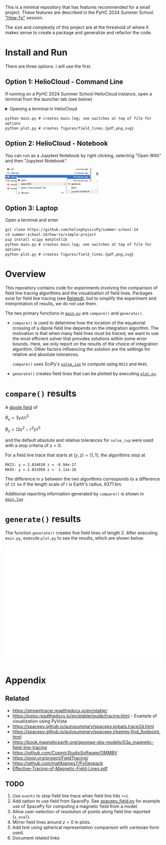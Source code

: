 This is a minimal repository that has features recommended for a small project. These features are described in the PyHC 2024 Summer School ["How-To"](https://docs.google.com/document/d/1PntLwlVvPJiMEZ6hoTtuvqOG2OzufMq5_7nWxr8lbfY/edit#heading=h.22h0gh3t8dul) session.

The size and complexity of this project are at the threshold of where it makes sense to create a package and generalize and refactor the code.

# Install and Run

There are three options. I will use the first.

## Option 1: HelioCloud - Command Line

If running on a PyHC 2024 Summer School HelioCloud instance, open a terminal from the launcher tab (see below)

<details closed>
<summary>Opening a terminal in HelioCloud</summary>
(If you do not see a Launcher tab, click the +.)
<br>    
<img src="refs/heliocloud1.png" width="300px">
<br>    
<img src="refs/heliocloud2.png" width="300px">
</details>

```
python main.py # creates main.log; see switches at top of file for options
python plot.py # creates figures/field_lines.{pdf,png,svg}
```

## Option 2: HelioCloud - Notebook

You can run as a Jupytext Notebook by right clicking, selecting "Open With" and then "Jupytext Notebook".

<img src="refs/heliocloud3.png" width="300px">

## Option 3: Laptop

Open a terminal and enter

```
git clone https://github.com/heliophysicsPy/summer-school-24
cd summer-school-24/how-to/simple-project
pip install scipy matplotlib
python main.py # creates main.log; see switches at top of file for options
python plot.py # creates figures/field_lines.{pdf,png,svg}
```

# Overview

This repository contains code for experiments involving the comparison of field line tracing algorithms and the visualization of field lines. Packages exist for field line tracing (see [Related](#Related)), but to simplify the experiment and interpretation of results, we do not use them.

The two primary functions in [`main.py`](main.py]) are `compare()` and `generate()`.

* `compare()` is used to determine how the location of the equatorial crossing of a dipole field line depends on the integration algorithm. The motivation is that when many field lines must be traced, we want to use the most efficient solver that provides solutions within some error bounds. Here, we only report on the results of the choice of integration algorithm. Other factors influencing the solution are the settings for relative and absolute tolerances.

  `compare()` uses SciPy's [`solve_ivp`](https://docs.scipy.org/doc/scipy/reference/generated/scipy.integrate.solve_ivp.html) to compute using `RK23` and `RK45`.

* `generate()` creates field lines that can be plotted by executing [`plot.py`](plot.py).

# `compare()` results

A [dipole field](https://ccmc.gsfc.nasa.gov/RoR_WWW/presentations/Dipole.pdf) of

$B_y = 3yz/r^5$

$B_z = (3z^2 - r^2)/r^5$

and the default absolute and relative tolerances for `solve_ivp` were used with a stop criteria of $z = 0$.

For a field line trace that starts at $(y,z)=(1,1)$, the algorithms stop at

```
RK23: y = 2.834630 z = -6.94e-17
RK45: y = 2.831050 z =  1.11e-16
```

The difference in $y$ between the two algorithms corresponds to a difference of `23 km` if the length scale of $r$ is Earth's radius, $6371$ km.

Additional reporting information generated by `compare()` is shown in [`main.log`](main.log).

# `generate()` results

The function `generate()` creates five field lines of length 2. After executing `main.py`, execute `plot.py` to see the results, which are shown below.

![figure](figures/field_lines.svg)

# Appendix

## Related

* https://streamtracer.readthedocs.io/en/stable/
* https://psipy.readthedocs.io/en/stable/guide/tracing.html - Example of visualization using PyVista
* https://spacepy.github.io/autosummary/spacepy.pybats.trace2d.html
* https://spacepy.github.io/autosummary/spacepy.irbempy.find_footpoint.html
* https://book.magneticearth.org/geomag-obs-models/03a_magnetic-field-line-tracing
* https://github.com/CosmicStudioSoftware/OMMBV
* https://pypi.org/project/FieldTracing/
* https://github.com/mattkjames7/PyGeopack
* [Effective-Tracing-of-Magnetic-Field-Lines.pdf](https://www.researchgate.net/profile/Francesco-Pizzo-3/publication/278537980_Effective_Tracing_of_Magnetic_Field_Lines/links/5631fe3608ae0530378d9247/Effective-Tracing-of-Magnetic-Field-Lines.pdf)

## TODO

1. Use `events` to stop field line trace when field line hits `r=1`.
2. Add option to use field from SpacePy. See [spacepy_field.py](spacepy_field.py) for example use of SpacePy for computing a magnetic field from a model.
3. Allow user-selection of resolution of points along field line reported (`s_eval`).
4. Mirror field lines around $z=0$ in plots.
5. Add test using spherical representation comparison with cartesian form used.
6. Document related links
